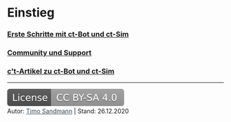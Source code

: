 # Einstieg

### [Erste Schritte mit ct-Bot und ct-Sim](1_first-steps.md)

### [Community und Support](../README.md#community-und-support)

### [c't-Artikel zu ct-Bot und ct-Sim](2_ct-articles.md)

---

<a href="https://creativecommons.org/licenses/by-sa/4.0/" target="_blank"><img src="images/license.svg" alt="License: CC BY-SA 4.0" style="left;margin-left:0;margin-right:1em;" /></a><br>
Autor: <a href="https://github.com/tsandmann" target="_blank" style="color:#3c454e;">Timo Sandmann</a> \| Stand: 26.12.2020
